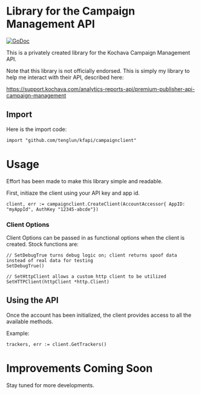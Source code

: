 # Library for the Campaign Management API

[![GoDoc](https://godoc.org/github.com/TengLun/kapiLib/campaignClient?status.svg)](https://godoc.org/github.com/TengLun/kapiLib/campaignClient)


This is a privately created library for the Kochava Campaign Management API.

Note that this library is not officially endorsed.
This is simply my library to help me interact with their API, described here:

https://support.kochava.com/analytics-reports-api/premium-publisher-api-campaign-management

## Import

Here is the import code:

```golang
import "github.com/tenglun/kfapi/campaignclient"
```

# Usage

Effort has been made to make this library simple and readable.

First, initiaze the client using your API key and app id.

```golang
client, err := campaignclient.CreateClient(AccountAccessor{	AppID: "myAppId", AuthKey "12345-abcde"})
```

### Client Options
Client Options can be passed in as functional options when the client is created. Stock functions are:
```golang
// SetDebugTrue turns debug logic on; client returns spoof data instead of real data for testing
SetDebugTrue()

// SetHttpClient allows a custom http client to be utilized
SetHTTPClient(httpClient *http.Client)

```

## Using the API

Once the account has been initialized, the client provides access to all the available methods.

Example:

```golang
trackers, err := client.GetTrackers()
```

# Improvements Coming Soon

Stay tuned for more developments.
